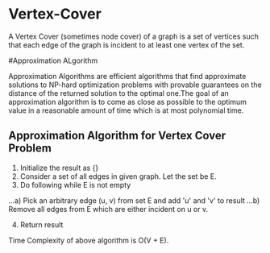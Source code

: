 # Vertex-Cover

A Vertex Cover (sometimes node cover) of a graph is a set of vertices such that each edge of the graph is incident to at least one vertex of the set.

#Approximation ALgorithm

Approximation Algorithms are efficient algorithms that find approximate solutions to NP-hard optimization problems with provable guarantees on the distance of the returned solution to the optimal one.The goal of an approximation algorithm is to come as close as possible to the optimum value in a reasonable amount of time which is at most polynomial time.

## Approximation Algorithm for Vertex Cover Problem

1) Initialize the result as {}
2) Consider a set of all edges in given graph.  Let the set be E.
3) Do following while E is not empty

...a) Pick an arbitrary edge (u, v) from set E and add 'u' and 'v' to result
...b) Remove all edges from E which are either incident on u or v.

4) Return result 

Time Complexity of above algorithm is O(V + E).
